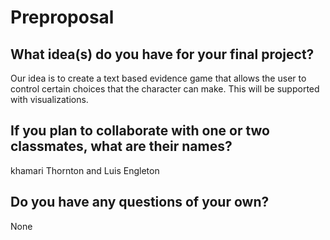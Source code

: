 # Preproposal

## What idea(s) do you have for your final project?

Our idea is to create a text based evidence game that allows the user to control certain choices that the character can make. This will be supported with visualizations.

## If you plan to collaborate with one or two classmates, what are their names?

khamari Thornton and Luis Engleton

## Do you have any questions of your own?

None
